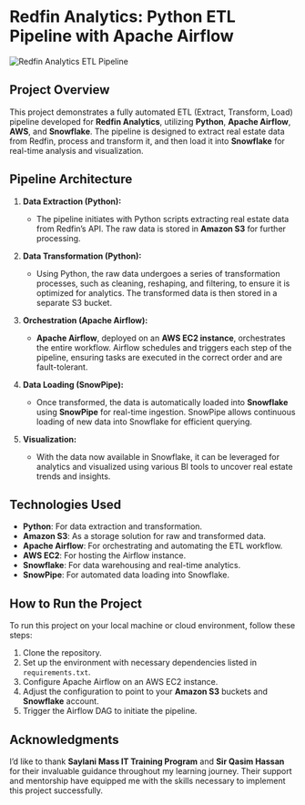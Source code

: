 # Redfin Analytics: Python ETL Pipeline with Apache Airflow

![Redfin Analytics ETL Pipeline](path/to/your/image.png)

## Project Overview
This project demonstrates a fully automated ETL (Extract, Transform, Load) pipeline developed for **Redfin Analytics**, utilizing **Python**, **Apache Airflow**, **AWS**, and **Snowflake**. The pipeline is designed to extract real estate data from Redfin, process and transform it, and then load it into **Snowflake** for real-time analysis and visualization.

## Pipeline Architecture
1. **Data Extraction (Python):**
   - The pipeline initiates with Python scripts extracting real estate data from Redfin’s API. The raw data is stored in **Amazon S3** for further processing.

2. **Data Transformation (Python):**
   - Using Python, the raw data undergoes a series of transformation processes, such as cleaning, reshaping, and filtering, to ensure it is optimized for analytics. The transformed data is then stored in a separate S3 bucket.

3. **Orchestration (Apache Airflow):**
   - **Apache Airflow**, deployed on an **AWS EC2 instance**, orchestrates the entire workflow. Airflow schedules and triggers each step of the pipeline, ensuring tasks are executed in the correct order and are fault-tolerant.

4. **Data Loading (SnowPipe):**
   - Once transformed, the data is automatically loaded into **Snowflake** using **SnowPipe** for real-time ingestion. SnowPipe allows continuous loading of new data into Snowflake for efficient querying.

5. **Visualization:**
   - With the data now available in Snowflake, it can be leveraged for analytics and visualized using various BI tools to uncover real estate trends and insights.

## Technologies Used
- **Python**: For data extraction and transformation.
- **Amazon S3**: As a storage solution for raw and transformed data.
- **Apache Airflow**: For orchestrating and automating the ETL workflow.
- **AWS EC2**: For hosting the Airflow instance.
- **Snowflake**: For data warehousing and real-time analytics.
- **SnowPipe**: For automated data loading into Snowflake.

## How to Run the Project
To run this project on your local machine or cloud environment, follow these steps:
1. Clone the repository.
2. Set up the environment with necessary dependencies listed in `requirements.txt`.
3. Configure Apache Airflow on an AWS EC2 instance.
4. Adjust the configuration to point to your **Amazon S3** buckets and **Snowflake** account.
5. Trigger the Airflow DAG to initiate the pipeline.

## Acknowledgments
I’d like to thank **Saylani Mass IT Training Program** and **Sir Qasim Hassan** for their invaluable guidance throughout my learning journey. Their support and mentorship have equipped me with the skills necessary to implement this project successfully.
